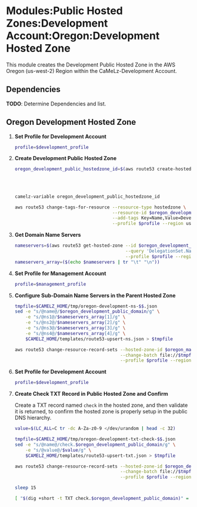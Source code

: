 # Modules:Public Hosted Zones:Development Account:Oregon:Development Hosted Zone

This module creates the Development Public Hosted Zone in the AWS Oregon (us-west-2) Region within the
CaMeLz-Development Account.

## Dependencies

**TODO**: Determine Dependencies and list.

## Oregon Development Hosted Zone

1. **Set Profile for Development Account**

    ```bash
    profile=$development_profile
    ```

1. **Create Development Public Hosted Zone**

    ```bash
    oregon_development_public_hostedzone_id=$(aws route53 create-hosted-zone --name $oregon_development_public_domain \
                                                                             --hosted-zone-config Comment="Public Zone for $oregon_development_public_domain",PrivateZone=false \
                                                                             --caller-reference $(date +%s) \
                                                                             --query 'HostedZone.Id' \
                                                                             --profile $profile --region us-east-1 --output text | cut -f3 -d /)
    camelz-variable oregon_development_public_hostedzone_id

    aws route53 change-tags-for-resource --resource-type hostedzone \
                                         --resource-id $oregon_development_public_hostedzone_id \
                                         --add-tags Key=Name,Value=Development-PublicHostedZone Key=Company,Value=CaMeLz Key=Environment,Value=Development \
                                         --profile $profile --region us-east-1 --output text
    ```

1. **Get Domain Name Servers**

    ```bash
    nameservers=$(aws route53 get-hosted-zone --id $oregon_development_public_hostedzone_id \
                                              --query 'DelegationSet.NameServers' \
                                              --profile $profile --region us-east-1 --output text)
    nameservers_array=($(echo $nameservers | tr "\t" "\n"))
    ```

1. **Set Profile for Management Account**

    ```bash
    profile=$management_profile
    ```

1. **Configure Sub-Domain Name Servers in the Parent Hosted Zone**

    ```bash
    tmpfile=$CAMELZ_HOME/tmp/oregon-development-ns-$$.json
    sed -e "s/@name@/$oregon_development_public_domain/g" \
        -e "s/@ns1@/$nameservers_array[1]/g" \
        -e "s/@ns2@/$nameservers_array[2]/g" \
        -e "s/@ns3@/$nameservers_array[3]/g" \
        -e "s/@ns4@/$nameservers_array[4]/g" \
        $CAMELZ_HOME/templates/route53-upsert-ns.json > $tmpfile

    aws route53 change-resource-record-sets --hosted-zone-id $oregon_management_public_hostedzone_id \
                                            --change-batch file://$tmpfile \
                                            --profile $profile --region us-east-1 --output text
    ```

1. **Set Profile for Development Account**

    ```bash
    profile=$development_profile
    ```

1. **Create Check TXT Record in Public Hosted Zone and Confirm**

   Create a TXT record named `check` in the hosted zone, and then validate it is returned, to confirm the hosted zone is
   properly setup in the public DNS hierarchy.

    ```bash
    value=$(LC_ALL=C tr -dc A-Za-z0-9 </dev/urandom | head -c 32)

    tmpfile=$CAMELZ_HOME/tmp/oregon-development-txt-check-$$.json
    sed -e "s/@name@/check.$oregon_development_public_domain/g" \
        -e "s/@value@/$value/g" \
        $CAMELZ_HOME/templates/route53-upsert-txt.json > $tmpfile

    aws route53 change-resource-record-sets --hosted-zone-id $oregon_development_public_hostedzone_id \
                                            --change-batch file://$tmpfile \
                                            --profile $profile --region us-east-1 --output text

    sleep 15

    [ "$(dig +short -t TXT check.$oregon_development_public_domain)" = "\"$value\"" ] && echo "Check confirmed" || echo "Check failed"
    ```

